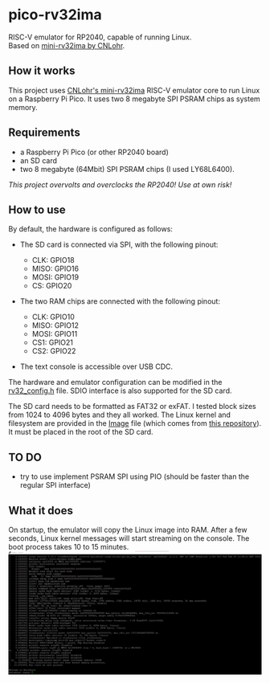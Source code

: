 # pico-rv32ima
RISC-V emulator for RP2040, capable of running Linux.\
Based on [mini-rv32ima by CNLohr](https://github.com/cnlohr/mini-rv32ima).

## How it works
This project uses [CNLohr's mini-rv32ima](https://github.com/cnlohr/mini-rv32ima) RISC-V emulator core to run Linux on a Raspberry Pi Pico. It uses two 8 megabyte SPI PSRAM chips as system memory.

## Requirements 
- a Raspberry Pi Pico (or other RP2040 board)
- an SD card
- two 8 megabyte (64Mbit) SPI PSRAM chips (I used LY68L6400).

_This project overvolts and overclocks the RP2040! Use at own risk!_

## How to use
By default, the hardware is configured as follows:
- The SD card is connected via SPI, with the following pinout:
    - CLK: GPIO18
    - MISO: GPIO16
    - MOSI: GPIO19
    - CS: GPIO20

- The two RAM chips are connected with the following pinout:
    - CLK: GPIO10
    - MISO: GPIO12
    - MOSI: GPIO11
    - CS1: GPIO21
    - CS2: GPIO22

- The text console is accessible over USB CDC. 

The hardware and emulator configuration can be modified in the [rv32_config.h](pico-rv32ima/rv32_config.h) file. SDIO interface is also supported for the SD card.

The SD card needs to be formatted as FAT32 or exFAT. I tested block sizes from 1024 to 4096 bytes and they all worked. The Linux kernel and filesystem are provided in the [Image](Image) file (which comes from [this repository](https://github.com/cnlohr/mini-rv32ima-images)). It must be placed in the root of the SD card.

## TO DO
- try to use implement PSRAM SPI using PIO (should be faster than the regular SPI interface)

## What it does
On startup, the emulator will copy the Linux image into RAM. After a few seconds, Linux kernel messages will start streaming on the console. The boot process takes 10 to 15 minutes.
![Console boot log](buildrootLogin.jpg)